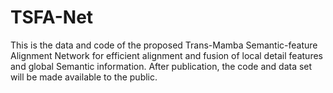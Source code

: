 # TSFA-Net

This is the data and code of the proposed Trans-Mamba Semantic-feature Alignment Network for efficient alignment and fusion of local detail features and global Semantic information. After publication, the code and data set will be made available to the public.
